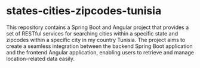 # states-cities-zipcodes-tunisia
This repository contains a Spring Boot and Angular project that provides a set of RESTful services for searching cities within a specific state and zipcodes within a specific city in my country Tunisia. The project aims to create a seamless integration between the backend Spring Boot application and the frontend Angular application, enabling users to retrieve and manage location-related data easily.
